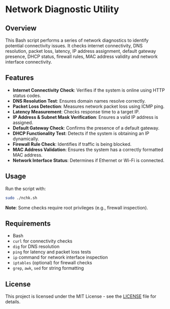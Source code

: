 # Network Diagnostic Utility

## Overview
This Bash script performs a series of network diagnostics to identify potential connectivity issues. It checks internet connectivity, DNS resolution, packet loss, latency, IP address assignment, default gateway presence, DHCP status, firewall rules, MAC address validity and network interface connectivity.

## Features
- **Internet Connectivity Check**: Verifies if the system is online using HTTP status codes.
- **DNS Resolution Test**: Ensures domain names resolve correctly.
- **Packet Loss Detection**: Measures network packet loss using ICMP ping.
- **Latency Measurement**: Checks response time to a target IP.
- **IP Address & Subnet Mask Verification**: Ensures a valid IP address is assigned.
- **Default Gateway Check**: Confirms the presence of a default gateway.
- **DHCP Functionality Test**: Detects if the system is obtaining an IP dynamically.
- **Firewall Rule Check**: Identifies if traffic is being blocked.
- **MAC Address Validation**: Ensures the system has a correctly formatted MAC address.
- **Network Interface Status**: Determines if Ethernet or Wi-Fi is connected.

## Usage
Run the script with:
```bash
sudo ./nchk.sh
```
**Note**: Some checks require root privileges (e.g., firewall inspection).

## Requirements
- Bash
- `curl` for connectivity checks
- `dig` for DNS resolution
- `ping` for latency and packet loss tests
- `ip` command for network interface inspection
- `iptables` (optional) for firewall checks
- `grep`, `awk`, `sed` for string formatting

## License
This project is licensed under the MIT License - see the [LICENSE](LICENSE) file for details.
